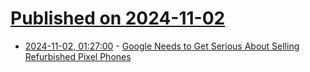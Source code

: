 # [Published on 2024-11-02](index.md)

* [2024-11-02, 01:27:00](https://soylentnews.org/article.pl?sid=24/10/31/022212&from=rss) - [Google Needs to Get Serious About Selling Refurbished Pixel Phones](https://soylentnews.org/article.pl?sid=24/10/31/022212&from=rss)
